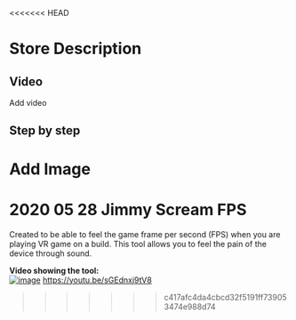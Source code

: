 <<<<<<< HEAD
# Store Description
## Video
Add video

## Step by step

Add Image
=======
# 2020 05 28 Jimmy Scream FPS 
Created to be able to feel the game frame per second (FPS) when you are playing VR game on a build. This tool allows you to feel the pain of the device through sound.
  
**Video showing the tool:**   
[![image](https://github.com/EloiStree/2020_05_28_JimmyScreamFPS/assets/20149493/304bc4be-a57e-4669-917b-f1a64fed229e)](https://youtu.be/sGEdnxj9tV8)
https://youtu.be/sGEdnxj9tV8  
>>>>>>> c417afc4da4cbcd32f5191ff739053474e988d74
